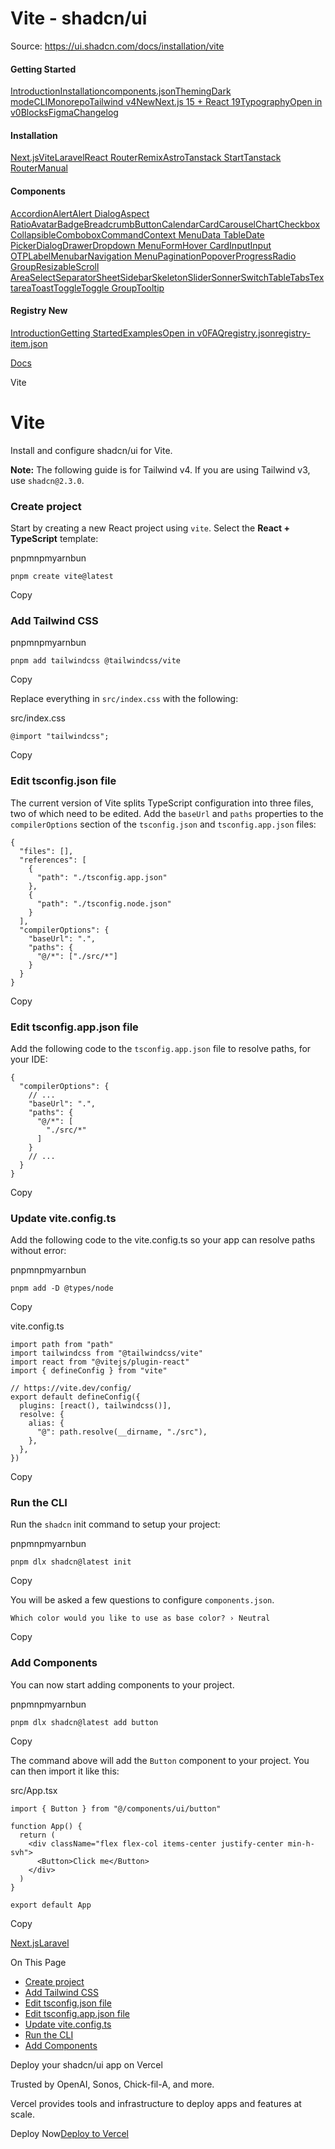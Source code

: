 # Vite - shadcn/ui

Source: https://ui.shadcn.com/docs/installation/vite

#### Getting Started

[Introduction](/docs)[Installation](/docs/installation)[components.json](/docs/components-json)[Theming](/docs/theming)[Dark mode](/docs/dark-mode)[CLI](/docs/cli)[Monorepo](/docs/monorepo)[Tailwind v4New](/docs/tailwind-v4)[Next.js 15 + React 19](/docs/react-19)[Typography](/docs/components/typography)[Open in v0](/docs/v0)[Blocks](/docs/blocks)[Figma](/docs/figma)[Changelog](/docs/changelog)

#### Installation

[Next.js](/docs/installation/next)[Vite](/docs/installation/vite)[Laravel](/docs/installation/laravel)[React Router](/docs/installation/react-router)[Remix](/docs/installation/remix)[Astro](/docs/installation/astro)[Tanstack Start](/docs/installation/tanstack)[Tanstack Router](/docs/installation/tanstack-router)[Manual](/docs/installation/manual)

#### Components

[Accordion](/docs/components/accordion)[Alert](/docs/components/alert)[Alert Dialog](/docs/components/alert-dialog)[Aspect Ratio](/docs/components/aspect-ratio)[Avatar](/docs/components/avatar)[Badge](/docs/components/badge)[Breadcrumb](/docs/components/breadcrumb)[Button](/docs/components/button)[Calendar](/docs/components/calendar)[Card](/docs/components/card)[Carousel](/docs/components/carousel)[Chart](/docs/components/chart)[Checkbox](/docs/components/checkbox)[Collapsible](/docs/components/collapsible)[Combobox](/docs/components/combobox)[Command](/docs/components/command)[Context Menu](/docs/components/context-menu)[Data Table](/docs/components/data-table)[Date Picker](/docs/components/date-picker)[Dialog](/docs/components/dialog)[Drawer](/docs/components/drawer)[Dropdown Menu](/docs/components/dropdown-menu)[Form](/docs/components/form)[Hover Card](/docs/components/hover-card)[Input](/docs/components/input)[Input OTP](/docs/components/input-otp)[Label](/docs/components/label)[Menubar](/docs/components/menubar)[Navigation Menu](/docs/components/navigation-menu)[Pagination](/docs/components/pagination)[Popover](/docs/components/popover)[Progress](/docs/components/progress)[Radio Group](/docs/components/radio-group)[Resizable](/docs/components/resizable)[Scroll Area](/docs/components/scroll-area)[Select](/docs/components/select)[Separator](/docs/components/separator)[Sheet](/docs/components/sheet)[Sidebar](/docs/components/sidebar)[Skeleton](/docs/components/skeleton)[Slider](/docs/components/slider)[Sonner](/docs/components/sonner)[Switch](/docs/components/switch)[Table](/docs/components/table)[Tabs](/docs/components/tabs)[Textarea](/docs/components/textarea)[Toast](/docs/components/toast)[Toggle](/docs/components/toggle)[Toggle Group](/docs/components/toggle-group)[Tooltip](/docs/components/tooltip)

#### Registry New

[Introduction](/docs/registry)[Getting Started](/docs/registry/getting-started)[Examples](/docs/registry/examples)[Open in v0](/docs/registry/open-in-v0)[FAQ](/docs/registry/faq)[registry.json](/docs/registry/registry-json)[registry-item.json](/docs/registry/registry-item-json)

[Docs](/docs)

Vite

# Vite

Install and configure shadcn/ui for Vite.

**Note:** The following guide is for Tailwind v4. If you are using Tailwind
v3, use `shadcn@2.3.0`.

### Create project

Start by creating a new React project using `vite`. Select the **React + TypeScript** template:

pnpmnpmyarnbun

```
pnpm create vite@latest

```

Copy

### Add Tailwind CSS

pnpmnpmyarnbun

```
pnpm add tailwindcss @tailwindcss/vite

```

Copy

Replace everything in `src/index.css` with the following:

src/index.css

```
@import "tailwindcss";
```

Copy

### Edit tsconfig.json file

The current version of Vite splits TypeScript configuration into three files, two of which need to be edited.
Add the `baseUrl` and `paths` properties to the `compilerOptions` section of the `tsconfig.json` and
`tsconfig.app.json` files:

```
{
  "files": [],
  "references": [
    {
      "path": "./tsconfig.app.json"
    },
    {
      "path": "./tsconfig.node.json"
    }
  ],
  "compilerOptions": {
    "baseUrl": ".",
    "paths": {
      "@/*": ["./src/*"]
    }
  }
}
```

Copy

### Edit tsconfig.app.json file

Add the following code to the `tsconfig.app.json` file to resolve paths, for your IDE:

```
{
  "compilerOptions": {
    // ...
    "baseUrl": ".",
    "paths": {
      "@/*": [
        "./src/*"
      ]
    }
    // ...
  }
}
```

Copy

### Update vite.config.ts

Add the following code to the vite.config.ts so your app can resolve paths without error:

pnpmnpmyarnbun

```
pnpm add -D @types/node

```

Copy

vite.config.ts

```
import path from "path"
import tailwindcss from "@tailwindcss/vite"
import react from "@vitejs/plugin-react"
import { defineConfig } from "vite"

// https://vite.dev/config/
export default defineConfig({
  plugins: [react(), tailwindcss()],
  resolve: {
    alias: {
      "@": path.resolve(__dirname, "./src"),
    },
  },
})
```

Copy

### Run the CLI

Run the `shadcn` init command to setup your project:

pnpmnpmyarnbun

```
pnpm dlx shadcn@latest init

```

Copy

You will be asked a few questions to configure `components.json`.

```
Which color would you like to use as base color? › Neutral
```

Copy

### Add Components

You can now start adding components to your project.

pnpmnpmyarnbun

```
pnpm dlx shadcn@latest add button

```

Copy

The command above will add the `Button` component to your project. You can then import it like this:

src/App.tsx

```
import { Button } from "@/components/ui/button"

function App() {
  return (
    <div className="flex flex-col items-center justify-center min-h-svh">
      <Button>Click me</Button>
    </div>
  )
}

export default App
```

Copy

[Next.js](/docs/installation/next)[Laravel](/docs/installation/laravel)

On This Page

* [Create project](#create-project)
* [Add Tailwind CSS](#add-tailwind-css)
* [Edit tsconfig.json file](#edit-tsconfigjson-file)
* [Edit tsconfig.app.json file](#edit-tsconfigappjson-file)
* [Update vite.config.ts](#update-viteconfigts)
* [Run the CLI](#run-the-cli)
* [Add Components](#add-components)

Deploy your shadcn/ui app on Vercel

Trusted by OpenAI, Sonos, Chick-fil-A, and more.

Vercel provides tools and infrastructure to deploy apps and features at scale.

Deploy Now[Deploy to Vercel](https://vercel.com/new?utm_source=shadcn_site&utm_medium=web&utm_campaign=docs_cta_deploy_now_callout)
